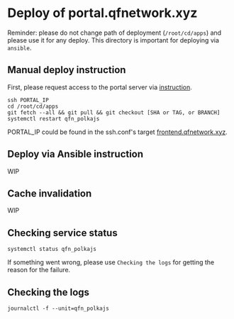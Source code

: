 # Deploy of portal.qfnetwork.xyz

Reminder: please do not change path of deployment (`/root/cd/apps`) and please use it for any deploy. This directory is important for deploying via `ansible`.

## Manual deploy instruction

First, please request access to the portal server via [instruction](https://github.com/QuantumFusion-network/infra/blob/main/docs/key_management_basic.md).

```console
ssh PORTAL_IP
cd /root/cd/apps
git fetch --all && git pull && git checkout [SHA or TAG, or BRANCH]
systemctl restart qfn_polkajs
```

PORTAL_IP could be found in the ssh.conf's target [frontend.qfnetwork.xyz](https://github.com/QuantumFusion-network/infra/blob/main/confs/ssh/config#L53).

## Deploy via Ansible instruction

WIP

## Cache invalidation

WIP

## Checking service status

```console
systemctl status qfn_polkajs
```

If something went wrong, please use `Checking the logs` for getting the reason for the failure.

## Checking the logs

```console
journalctl -f --unit=qfn_polkajs
```
